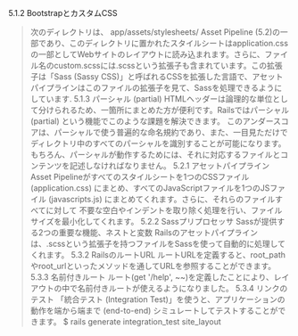 5.1.2 BootstrapとカスタムCSS
>次のディレクトリは、
>app/assets/stylesheets/
>Asset Pipeline (5.2)の一部であり、このディレクトリに置かれたスタイルシートはapplication.cssの一部としてWebサイトのレイアウトに読み込まれます。さらに、ファイル名のcustom.scssには.scssという拡張子も含まれています。この拡張子は「Sass (Sassy CSS)」と呼ばれるCSSを拡張した言語で、アセットパイプラインはこのファイルの拡張子を見て、Sassを処理できるようにしています.
5.1.3 パーシャル (partial)
>HTMLヘッダーは論理的な単位として分けられるため、一箇所にまとめた方が便利です。Railsではパーシャル (partial) という機能でこのような課題を解決できます。
>このアンダースコアは、パーシャルで使う普遍的な命名規約であり、また、一目見ただけでディレクトリ中のすべてのパーシャルを識別することが可能になります。
>もちろん、パーシャルが動作するためには、それに対応するファイルとコンテンツを記述しなければなりません。
5.2.1 アセットパイプライン
>Asset Pipelineがすべてのスタイルシートを1つのCSSファイル (application.css) にまとめ、すべてのJavaScriptファイルを1つのJSファイル (javascripts.js) にまとめてくれます。さらに、それらのファイルすべてに対して 不要な空白やインデントを取り除く処理を行い、ファイルサイズを最小化してくれます。
5.2.2  Sassプリプロセッサ
>Sassが提供する2つの重要な機能、ネストと変数
>Railsのアセットパイプラインは、.scssという拡張子を持つファイルをSassを使って自動的に処理してくれます。
5.3.2 RailsのルートURL
>ルートURLを定義すると、root_pathやroot_urlといったメソッドを通してURLを参照することができます。
5.3.3 名前付きルート
>ルート(get  '/help', ~~)を定義したことにより、レイアウトの中で名前付きルートが使えるようになりました。
5.3.4 リンクのテスト
>「統合テスト (Integration Test)」を使うと、アプリケーションの動作を端から端まで (end-to-end) シミュレートしてテストすることができます。
>$ rails generate integration_test site_layout